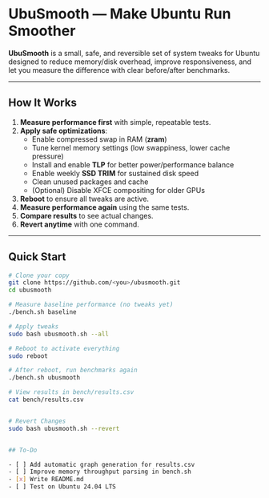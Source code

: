 # UbuSmooth — Make Ubuntu Run Smoother

**UbuSmooth** is a small, safe, and reversible set of system tweaks for Ubuntu designed to reduce memory/disk overhead, improve responsiveness, and let you measure the difference with clear before/after benchmarks.

---

## How It Works

1. **Measure performance first** with simple, repeatable tests.
2. **Apply safe optimizations**:
   - Enable compressed swap in RAM (**zram**)
   - Tune kernel memory settings (low swappiness, lower cache pressure)
   - Install and enable **TLP** for better power/performance balance
   - Enable weekly **SSD TRIM** for sustained disk speed
   - Clean unused packages and cache
   - (Optional) Disable XFCE compositing for older GPUs
3. **Reboot** to ensure all tweaks are active.
4. **Measure performance again** using the same tests.
5. **Compare results** to see actual changes.
6. **Revert anytime** with one command.

---

## Quick Start

```bash
# Clone your copy
git clone https://github.com/<you>/ubusmooth.git
cd ubusmooth

# Measure baseline performance (no tweaks yet)
./bench.sh baseline

# Apply tweaks
sudo bash ubusmooth.sh --all

# Reboot to activate everything
sudo reboot

# After reboot, run benchmarks again
./bench.sh ubusmooth

# View results in bench/results.csv
cat bench/results.csv


# Revert Changes
sudo bash ubusmooth.sh --revert


## To-Do

- [ ] Add automatic graph generation for results.csv
- [ ] Improve memory throughput parsing in bench.sh
- [x] Write README.md
- [ ] Test on Ubuntu 24.04 LTS
